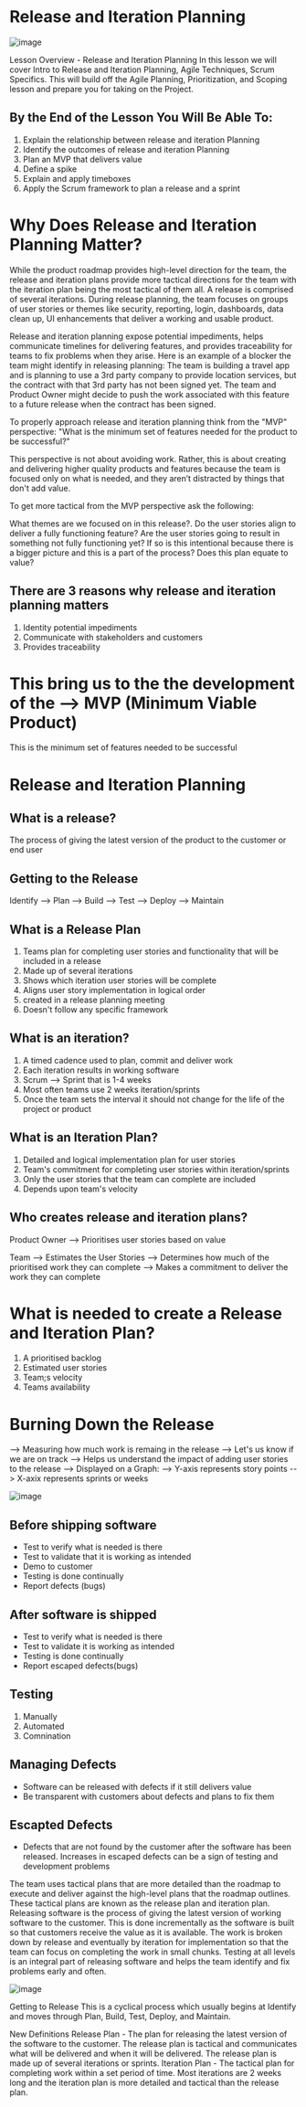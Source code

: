 # Release and Iteration Planning

![image](https://github.com/shaikat010/Udacity-Agile-Software-Developer-Nanodegree/assets/68814937/45bdfe15-eb64-414f-ac10-29fbedfe283e)


Lesson Overview - Release and Iteration Planning
In this lesson we will cover Intro to Release and Iteration Planning, Agile Techniques, Scrum Specifics. This will build off the Agile Planning, Prioritization, and Scoping lesson and prepare you for taking on the Project.

## By the End of the Lesson You Will Be Able To:

1. Explain the relationship between release and iteration Planning
2. Identify the outcomes of release and iteration Planning
3. Plan an MVP that delivers value
4. Define a spike
5. Explain and apply timeboxes
6. Apply the Scrum framework to plan a release and a sprint


# Why Does Release and Iteration Planning Matter?

While the product roadmap provides high-level direction for the team, the release and iteration plans provide more tactical directions for the team with the iteration plan being the most tactical of them all. A release is comprised of several iterations. During release planning, the team focuses on groups of user stories or themes like security, reporting, login, dashboards, data clean up, UI enhancements that deliver a working and usable product.

Release and iteration planning expose potential impediments, helps communicate timelines for delivering features, and provides traceability for teams to fix problems when they arise.
Here is an example of a blocker the team might identify in releasing planning: The team is building a travel app and is planning to use a 3rd party company to provide location services, but the contract with that 3rd party has not been signed yet. The team and Product Owner might decide to push the work associated with this feature to a future release when the contract has been signed.

To properly approach release and iteration planning think from the "MVP" perspective: "What is the minimum set of features needed for the product to be successful?"

This perspective is not about avoiding work. Rather, this is about creating and delivering higher quality products and features because the team is focused only on what is needed, and they aren’t distracted by things that don't add value.

To get more tactical from the MVP perspective ask the following:

What themes are we focused on in this release?.
Do the user stories align to deliver a fully functioning feature?
Are the user stories going to result in something not fully functioning yet? If so is this intentional because there is a bigger picture and this is a part of the process?
Does this plan equate to value?


## There are 3 reasons why release and iteration planning matters 

1. Identity potential impediments
2. Communicate with stakeholders and customers
3. Provides traceability

# This bring us to the the development of the --> MVP (Minimum Viable Product)
This is the minimum set of features needed to be successful

# Release and Iteration Planning

## What is a release?
The process of giving the latest version of the product to the customer or end user

## Getting to the Release
Identify --> Plan --> Build --> Test --> Deploy --> Maintain

## What is a Release Plan

1. Teams plan for completing user stories and functionality that will be included in a release
2. Made up of several iterations
3. Shows which iteration user stories will be complete
4. Aligns user story implementation in logical order
5. created in a release planning meeting
6. Doesn't follow any specific framework

## What is an iteration?
1. A timed cadence used to plan, commit and deliver work
2. Each iteration results in working software
3. Scrum --> Sprint that is 1-4 weeks
4. Most often teams use 2 weeks iteration/sprints
5. Once the team sets the interval it should not change for the life of the project or product

## What is an Iteration Plan?

1. Detailed and logical implementation plan for user stories
2. Team's commitment for completing user stories within iteration/sprints
3. Only the user stories that the team can complete are included
4. Depends upon team's velocity

## Who creates release and iteration plans?

Product Owner --> Prioritises user stories based on value

Team          --> Estimates the User Stories 
              --> Determines how much of the prioritised work they can complete
              --> Makes a commitment to deliver the work they can complete

# What is needed to create a Release and Iteration Plan?

1. A prioritised backlog
2. Estimated user stories
3. Team;s velocity
4. Teams availability

# Burning Down the Release

--> Measuring how much work is remaing in the release 
--> Let's us know if we are on track
--> Helps us understand the impact of adding user stories to the release
--> Displayed on a Graph:
    --> Y-axis represents story points
    --> X-axix represents sprints or weeks


![image](https://github.com/shaikat010/Udacity-Agile-Software-Developer-Nanodegree/assets/68814937/7c6300fc-72b9-4fcf-8047-250d9e6a08e7)


## Before shipping software

- Test to verify what is needed is there
- Test to validate that it is working as intended
- Demo to customer
- Testing is done continually
- Report defects (bugs)

## After software is shipped 

- Test to verify what is needed is there
- Test to validate it is working as intended
- Testing is done continually
- Report escaped defects(bugs)

## Testing

1. Manually
2. Automated
3. Comnination

## Managing Defects

- Software can be released with defects if it still delivers value
- Be transparent with customers about defects and plans to fix them

## Escapted Defects

- Defects that are not found by the customer after the software has been released. Increases in escaped defects can be a sign of testing and development problems

The team uses tactical plans that are more detailed than the roadmap to execute and deliver against the high-level plans that the roadmap outlines. These tactical plans are known as the release plan and iteration plan. Releasing software is the process of giving the latest version of working software to the customer. This is done incrementally as the software is built so that customers receive the value as it is available. The work is broken down by release and eventually by iteration for implementation so that the team can focus on completing the work in small chunks. Testing at all levels is an integral part of releasing software and helps the team identify and fix problems early and often.

![image](https://github.com/shaikat010/Udacity-Agile-Software-Developer-Nanodegree/assets/68814937/9fe6d266-070d-494b-85a5-c802e5b3ee61)

Getting to Release
This is a cyclical process which usually begins at Identify and moves through Plan, Build, Test, Deploy, and Maintain.

New Definitions
Release Plan - The plan for releasing the latest version of the software to the customer. The release plan is tactical and communicates what will be delivered and when it will be delivered. The release plan is made up of several iterations or sprints.
Iteration Plan - The tactical plan for completing work within a set period of time. Most iterations are 2 weeks long and the iteration plan is more detailed and tactical than the release plan.

